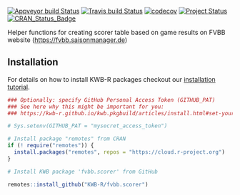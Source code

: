 [![Appveyor build Status](https://ci.appveyor.com/api/projects/status/github/KWB-R/fvbb.scorer?branch=master&svg=true)](https://ci.appveyor.com/project/KWB-R/fvbb-scorer/branch/master)
[![Travis build Status](https://travis-ci.org/KWB-R/fvbb.scorer.svg?branch=master)](https://travis-ci.org/KWB-R/fvbb.scorer)
[![codecov](https://codecov.io/github/KWB-R/fvbb.scorer/branch/master/graphs/badge.svg)](https://codecov.io/github/KWB-R/fvbb.scorer)
[![Project Status](https://img.shields.io/badge/lifecycle-experimental-orange.svg)](https://www.tidyverse.org/lifecycle/#experimental)
[![CRAN_Status_Badge](https://www.r-pkg.org/badges/version/fvbb.scorer)]()

Helper functions for creating scorer table
based on game results on FVBB website
(https://fvbb.saisonmanager.de)

## Installation

For details on how to install KWB-R packages checkout our [installation tutorial](https://kwb-r.github.io/kwb.pkgbuild/articles/install.html).

```r
### Optionally: specify GitHub Personal Access Token (GITHUB_PAT)
### See here why this might be important for you:
### https://kwb-r.github.io/kwb.pkgbuild/articles/install.html#set-your-github_pat

# Sys.setenv(GITHUB_PAT = "mysecret_access_token")

# Install package "remotes" from CRAN
if (! require("remotes")) {
  install.packages("remotes", repos = "https://cloud.r-project.org")
}

# Install KWB package 'fvbb.scorer' from GitHub

remotes::install_github("KWB-R/fvbb.scorer")
```
